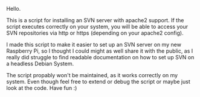 Hello.

This is a script for installing an SVN server with apache2 support.
If the script executes correctly on your system, 
you will be able to access your SVN repositories via http or https (depending on your apache2 config).

I made this script to make it easier to set up an SVN server on my new Raspberry Pi, 
so I thought I could might as well share it with the public, as I really did struggle to find
readable documentation on how to set up SVN on a headless Debian System.

The script propably won't be maintained, as it works correctly on my system.
Even though feel free to extend or debug the script or maybe just look at the code.
Have fun :)
